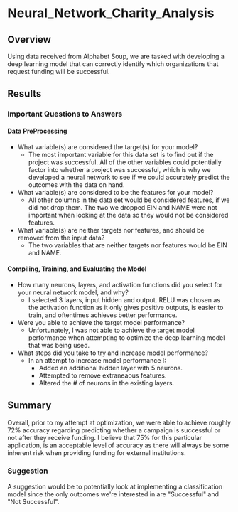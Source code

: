 # Neural_Network_Charity_Analysis
## Overview
Using data received from Alphabet Soup, we are tasked with developing a deep learning model that can correctly identify which organizations that request funding will be successful. 
## Results
### Important Questions to Answers
#### Data PreProcessing
- What variable(s) are considered the target(s) for your model?
  - The most important variable for this data set is to find out if the project was successful. All of the other variables could potentially factor into whether a project was successful, which is why we developed a neural network to see if we could accurately predict the outcomes with the data on hand. 
- What variable(s) are considered to be the features for your model?
  - All other columns in the data set would be considered features, if we did not drop them. The two we dropped EIN and NAME were not important when looking at the data so they would not be considered features.
- What variable(s) are neither targets nor features, and should be removed from the input data?
  - The two variables that are neither targets nor features would be EIN and NAME.
#### Compiling, Training, and Evaluating the Model
- How many neurons, layers, and activation functions did you select for your neural network model, and why?
  - I selected 3 layers, input hidden and output. RELU was chosen as the activation function as it only gives positive outputs, is easier to train, and oftentimes achieves better performance. 
- Were you able to achieve the target model performance?
  - Unfortunately, I was not able to achieve the target model performance when attempting to optimize the deep learning model that was being used. 
- What steps did you take to try and increase model performance?
  - In an attempt to increase model performance I: 
    - Added an additional hidden layer with 5 neurons. 
    - Attempted to remove extraneaous features. 
    - Altered the # of neurons in the existing layers. 
## Summary
Overall, prior to my attempt at optimization, we were able to achieve roughly 72% accuracy regarding predicting whether a campaign is successful or not after they receive funding. I believe that 75% for this particular application, is an acceptable level of accuracy as there will always be some inherent risk when providing funding for external institutions. 
### Suggestion
A suggestion would be to potentially look at implementing a classification model since the only outcomes we're interested in are "Successful" and "Not Successful". 
